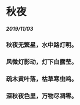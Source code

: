 <style>
  .page-header>a{display:none;}
  .site-footer{display:none;}
</style>
# 秋夜
##### 2019/11/03
### 秋夜无繁星，水中路灯明。
### 风微灯影动，灯下白露莹。
### 疏木黄叶落，枯草寒虫鸣。
### 深秋夜色里，万物尽凋零。
